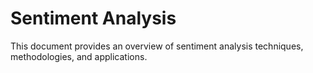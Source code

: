 # Sentiment Analysis

This document provides an overview of sentiment analysis techniques, methodologies, and applications.